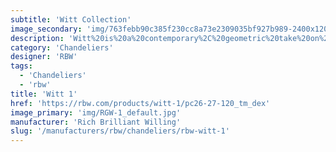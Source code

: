 ```yaml
---
subtitle: 'Witt Collection'
image_secondary: 'img/763febb90c385f230cc8a73e2309035bf927b989-2400x1200.png'
description: 'Witt%20is%20a%20contemporary%2C%20geometric%20take%20on%20the%20traditional%20chandelier.%20Two%20glowing%2C%20pearl-like%20luminaires%20are%20framed%20by%20the%20graphic%20outlines%20of%20five%20hollow%20brass%20cubes%2C%20which%2C%20like%20building%20blocks%2C%20allow%20for%20endless%20compositions%3A%20They%20can%20be%20hung%20in%20a%20linear%20procession%2C%20both%20horizontally%20and%20vertical'
category: 'Chandeliers'
designer: 'RBW'
tags:
  - 'Chandeliers'
  - 'rbw'
title: 'Witt 1'
href: 'https://rbw.com/products/witt-1/pc26-27-120_tm_dex'
image_primary: 'img/RGW-1_default.jpg'
manufacturer: 'Rich Brilliant Willing'
slug: '/manufacturers/rbw/chandeliers/rbw-witt-1'
---
```

